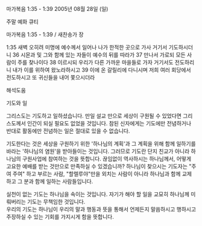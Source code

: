 마가복음 1:35 - 1:39 
2005년 08월 28일 (일)

주말 예화 큐티



마가복음 1:35 - 1:39 / 새찬송가  장


1:35 새벽 오히려 미명에 예수께서 일어나 나가 한적한 곳으로 가사 거기서 기도하시더니 36 시몬과 및 그와 함께 있는 자들이 예수의 뒤를 따라가 37 만나서 가로되 모든 사람이 주를 찾나이다 38 이르시되 우리가 다른 가까운 마을들로 가자 거기서도 전도하리니 내가 이를 위하여 왔노라하시고 39 이에 온 갈릴리에 다니시며 저희 여러 회당에서 전도하시고 또 귀신들을 내어 쫓으시더라

해석도움




기도와 일

그리스도는 기도하고 일하셨습니다. 만일 설교 만으로 세상이 구원될 수  있었다면  그리스도께서 인간이 되실 필요도 없었을 것입니다. 
참된 신자에게는 기도에만 전념하거나 반대로 활동에만 전념하는 일은 절대로 있을 수 없습니다.  

기도한다는 것은 세상을 구원하기 위한 '하나님의 계획'과 그 계획을 위해 함께 일하기를 바라는 '하나님의 염원'을 받아들이는 것입니다. 
그러므로 기도란 단지 친교가 아니라 하나님의 구원사업에 참여하는 것을  뜻합니다. 
끊임없이 역사하시는 하나님께서, 어떻게 고요한 예배를 받는 것만으로 만족하실 수 있겠습니까? 
하나님이 찾으시는 기도자는 "주여 주여" 하고 부르는 사람, "할렐루야"만을 외치는 사람이 아니라 하나님과 함께 교제하고 그 분과 함께 일하는 사람들입니다. 

실천이 없는 기도는 하나님을 속이는 것입니다. 
자기가 해야 할 일을 교묘히 하나님께 미뤄버리는 기도는 무책임한 것입니다.  
우리의 기도는 하나님이 우리의 말과 행동과 뜻을 통해서 언제든지 말씀하시고 행하시고 주장하실 수 있는 기회를  가지시게 함을 뜻합니다.